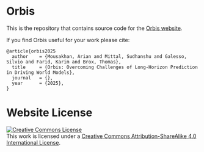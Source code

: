# Orbis

This is the repository that contains source code for the [Orbis website](https://lmb-freiburg.github.io/orbis).

If you find Orbis useful for your work please cite:
```
@article{orbis2025
  author    = {Mousakhan, Arian and Mittal, Sudhanshu and Galesso, Silvio and Farid, Karim and Brox, Thomas},
  title     = {Orbis: Overcoming Challenges of Long-Horizon Prediction in Driving World Models},
  journal   = {},
  year      = {2025},
}
```

# Website License
<a rel="license" href="http://creativecommons.org/licenses/by-sa/4.0/"><img alt="Creative Commons License" style="border-width:0" src="https://i.creativecommons.org/l/by-sa/4.0/88x31.png" /></a><br />This work is licensed under a <a rel="license" href="http://creativecommons.org/licenses/by-sa/4.0/">Creative Commons Attribution-ShareAlike 4.0 International License</a>.
